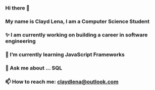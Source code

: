 ### Hi there 👋
### My name is Clayd Lena, I am a Computer Science Student
### ✨ I am currently working on building a career in software engineering 
### 🌱 I’m currently learning JavaScript Frameworks
### 💬 Ask me about ... SQL
### 📫 How to reach me: claydlena@outlook.com



<!--
**Claiden/claiden** is a ✨ _special_ ✨ repository because its `README.md` (this file) appears on your GitHub profile.

Here are some ideas to get you started:

- ✨ I am currently working on building a career in software engineering 
- 🌱 I’m currently learning JavaScript Frameworks
- 💬 Ask me about ... SQL
- 📫 How to reach me: claydlena@outlook.com
- ⚡ Fun fact: When I got my first smartphone, I searched for 'Java' on google play in hopes of finding games I liked when I was younger 😄.
-->

